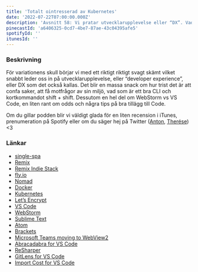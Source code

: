 ```yaml
---
title: 'Totalt ointresserad av Kubernetes'
date: '2022-07-22T07:00:00.000Z'
description: 'Avsnitt 58: Vi pratar utvecklarupplevelse eller “DX”. Vad är ett bra CLI, hur trist det är att confa saker, kortkommandot shift + shift och massor av annat gött.'
pinecastId: 'a6406325-0cd7-4be7-87ae-43c04395afe5'
spotifyId: ''
itunesId: ''
---
```


### Beskrivning

För variationens skull börjar vi med ett riktigt riktigt svagt skämt vilket snabbt leder oss in på utvecklarupplevelse, eller “developer experience”, eller DX som det också kallas. Det blir en massa snack om hur trist det är att confa saker, att få motfrågor av sin miljö, vad som är ett bra CLI och kortkommandot shift + shift. Dessutom en hel del om WebStorm vs VS Code, en liten rant om odds och några tips på bra tillägg till Code.

Om du gillar podden blir vi väldigt glada för en liten recension i iTunes, prenumeration på Spotify eller om du säger hej på Twitter ([Anton](https://twitter.com/Awnton), [Therése](https://twitter.com/tkomstadius)) &lt;3

### Länkar

- [single-spa](https://single-spa.js.org/)
- [Remix](https://remix.run)
- [Remix Indie Stack](https://github.com/remix-run/indie-stack)
- [fly.io](https://fly.io)
- [Nomad](https://www.nomadproject.io)
- [Docker](https://www.docker.com)
- [Kubernetes](https://kubernetes.io)
- [Let’s Encrypt](https://letsencrypt.org)
- [VS Code](https://code.visualstudio.com)
- [WebStorm](https://www.jetbrains.com/webstorm/)
- [Sublime Text](https://www.sublimetext.com)
- [Atom](https://atom.io)
- [Brackets](https://brackets.io)
- [Microsoft Teams moving to WebView2](https://blog.thoughtstuff.co.uk/2021/06/electron-to-webview2-what-does-it-really-mean-for-the-teams-desktop-client-and-for-a-client-sdk/)
- [Abracadabra for VS Code](https://marketplace.visualstudio.com/items?itemName=nicoespeon.abracadabra)
- [ReSharper](https://www.jetbrains.com/resharper/)
- [GitLens for VS Code](https://marketplace.visualstudio.com/items?itemName=eamodio.gitlens)
- [Import Cost for VS Code](https://marketplace.visualstudio.com/items?itemName=wix.vscode-import-cost)
